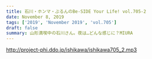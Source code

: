 ```yaml
---
title: 石川・ホンマ・ぶるんのBe-SIDE Your Life! vol.705-2
date: November 8, 2019
tags: ['2019', 'November 2019', 'vol.705']
draft: false
summary: 山形満喫中の石川さん。夜は…どんな感じに？MIURA
---
```


http://project-phi.ddo.jp/ishikawa/ishikawa705_2.mp3